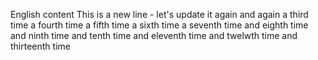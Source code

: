English content
This is a new line - let's update it again and again a third time a fourth time a fifth time a sixth time a seventh time and eighth time and ninth time and tenth time and eleventh time and twelwth time and thirteenth time
